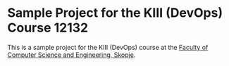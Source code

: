 # Sample Project for the KIII (DevOps) Course 12132

This is a sample project for the KIII (DevOps) course at the [Faculty of Computer Science and Engineering, Skopje](https://finki.ukim.mk).
